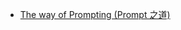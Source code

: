 


* [The way of Prompting (Prompt 之道)](https://www.canva.com/design/DAFuwYc3O4Y/jmlmiNAv5LV_0nrwAcVQ-g/view)